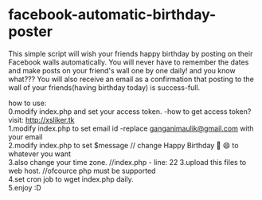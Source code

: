 # facebook-automatic-birthday-poster
This simple script will wish your friends happy birthday by posting on their Facebook walls automatically. You will never have to remember the dates and make posts on your friend's wall one by one daily! and you know what??? You will also receive an email as a confirmation that posting to the wall of your friends(having birthday today) is success-full.

how to use:<br>
  0.modify index.php and set your access token. -how to get access token? visit: http://xsliker.tk<br>
  1.modify index.php to set email id -replace ganganimaulik@gmail.com with your email <br>
  2.modify index.php to set $message // change Happy Birthday 🎈 😄 to whatever you want<br>
  3.also change your time zone. //index.php - line: 22
  3.upload this files to web host. //ofcource php must be supported<br>
  4.set cron job to wget index.php daily.<br>
  5.enjoy :D
